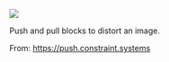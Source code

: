 ![](https://db-feed.s3.amazonaws.com/legacy/push-1632768591.gif)

Push and pull blocks to distort an image.

From: https://push.constraint.systems